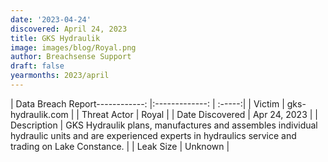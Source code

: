 ```yaml
---
date: '2023-04-24'
discovered: April 24, 2023
title: GKS Hydraulik
image: images/blog/Royal.png
author: Breachsense Support
draft: false
yearmonths: 2023/april
---
```


| Data Breach Report------------:     |:-------------:    | :-----:|
| Victim      | gks-hydraulik.com      | 
| Threat Actor      | Royal      | 
| Date Discovered      | Apr 24, 2023      | 
| Description      | GKS Hydraulik plans, manufactures and assembles individual hydraulic units and are experienced experts in hydraulics service and trading on Lake Constance.      | 
| Leak Size      | Unknown      | 

